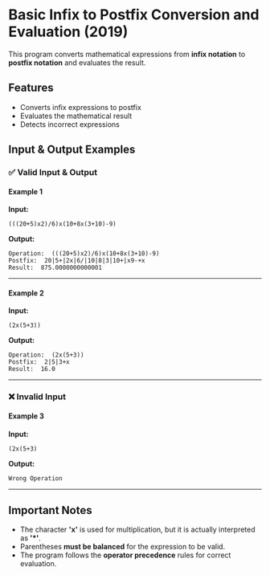 # Basic Infix to Postfix Conversion and Evaluation (2019)

This program converts mathematical expressions from **infix notation** to **postfix notation** and evaluates the result.

## Features
- Converts infix expressions to postfix
- Evaluates the mathematical result
- Detects incorrect expressions

## Input & Output Examples

### ✅ Valid Input & Output
#### Example 1
**Input:**
```plaintext
(((20+5)x2)/6)x(10+8x(3+10)-9)
```

**Output:**
```plaintext
Operation:  (((20+5)x2)/6)x(10+8x(3+10)-9)
Postfix:  20|5+|2x|6/|10|8|3|10+|x9-+x
Result:  875.0000000000001
```

---

#### Example 2
**Input:**
```plaintext
(2x(5+3))
```

**Output:**
```plaintext
Operation:  (2x(5+3))
Postfix:  2|5|3+x
Result:  16.0
```

---

### ❌ Invalid Input
#### Example 3
**Input:**
```plaintext
(2x(5+3)
```

**Output:**
```plaintext
Wrong Operation
```

---

## Important Notes
- The character **'x'** is used for multiplication, but it is actually interpreted as **'*'**.
- Parentheses **must be balanced** for the expression to be valid.
- The program follows the **operator precedence** rules for correct evaluation.
